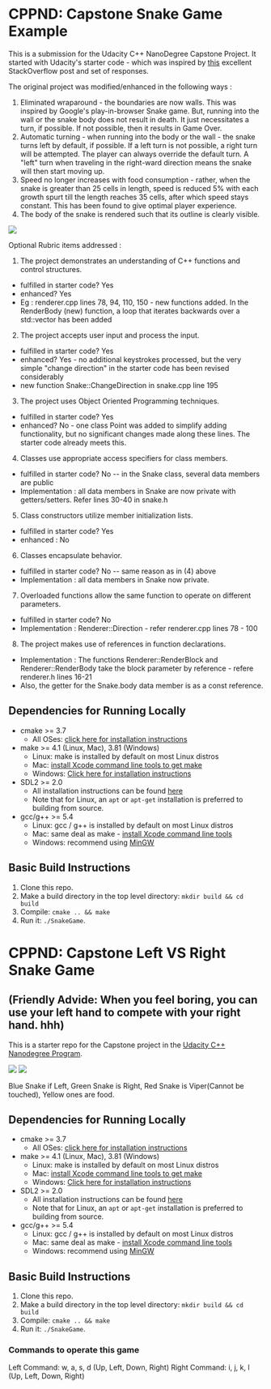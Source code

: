 # CPPND: Capstone Snake Game Example

This is a submission for the Udacity C++ NanoDegree Capstone Project. It started with Udacity's starter code - which  was inspired by [this](https://codereview.stackexchange.com/questions/212296/snake-game-in-c-with-sdl) excellent StackOverflow post and set of responses.

The original project was modified/enhanced in the following ways :
1. Eliminated wraparound - the boundaries are now walls. This was inspired by Google's play-in-browser Snake game. But, running into the wall or the snake body does not result in death. It just necessitates a turn, if possible. If not possible, then it results in Game Over.
2. Automatic turning - when running into the body or the wall - the snake turns left by default, if possible. If a left turn is not possible, a right turn will be attempted. The player can always override the default turn. A "left" turn when traveling in the right-ward direction means the snake will then start moving up.
3. Speed no longer increases with food consumption - rather, when the snake is greater than 25 cells in length, speed is reduced 5% with each growth spurt till the length reaches 35 cells, after which speed stays constant. This has been found to give optimal player experience.
4. The body of the snake is rendered such that its outline is clearly visible.

<img src="snake_play.gif"/>

Optional Rubric items addressed :

1. The project demonstrates an understanding of C++ functions and control structures.
- fulfilled in starter code? Yes
- enhanced? Yes
- Eg : renderer.cpp lines 78, 94, 110, 150 - new functions added. In the RenderBody (new) function, a loop that iterates backwards over a std::vector has been added

2. The project accepts user input and process the input.
- fulfilled in starter code? Yes
- enhanced? Yes - no additional keystrokes processed, but the very simple "change direction" in the starter code has been revised considerably
- new function Snake::ChangeDirection in snake.cpp line 195

3. The project uses Object Oriented Programming techniques.
- fulfilled in starter code? Yes
- enhanced? No - one class Point was added to simplify adding functionality, but no significant changes made along these lines. The starter code already meets this.

4. Classes use appropriate access specifiers for class members.
- fulfilled in starter code? No -- in the Snake class, several data members are public
- Implementation : all data members in Snake are now private with getters/setters. Refer lines 30-40 in snake.h

5. Class constructors utilize member initialization lists.
- fulfilled in starter code? Yes
- enhanced : No

6. Classes encapsulate behavior.
- fulfilled in starter code? No -- same reason as in (4) above
- Implementation : all data members in Snake now private.

7. Overloaded functions allow the same function to operate on different parameters.
- fulfilled in starter code? No
- Implementation : Renderer::Direction - refer renderer.cpp lines 78 - 100

8. The project makes use of references in function declarations.
- Implementation : The functions Renderer::RenderBlock and Renderer::RenderBody take the block parameter by reference - refere renderer.h lines 16-21
- Also, the getter for the Snake.body data member is as a const reference.


## Dependencies for Running Locally
* cmake >= 3.7
  * All OSes: [click here for installation instructions](https://cmake.org/install/)
* make >= 4.1 (Linux, Mac), 3.81 (Windows)
  * Linux: make is installed by default on most Linux distros
  * Mac: [install Xcode command line tools to get make](https://developer.apple.com/xcode/features/)
  * Windows: [Click here for installation instructions](http://gnuwin32.sourceforge.net/packages/make.htm)
* SDL2 >= 2.0
  * All installation instructions can be found [here](https://wiki.libsdl.org/Installation)
  * Note that for Linux, an `apt` or `apt-get` installation is preferred to building from source.
* gcc/g++ >= 5.4
  * Linux: gcc / g++ is installed by default on most Linux distros
  * Mac: same deal as make - [install Xcode command line tools](https://developer.apple.com/xcode/features/)
  * Windows: recommend using [MinGW](http://www.mingw.org/)

## Basic Build Instructions

1. Clone this repo.
2. Make a build directory in the top level directory: `mkdir build && cd build`
3. Compile: `cmake .. && make`
4. Run it: `./SnakeGame`.



# CPPND: Capstone Left VS Right Snake Game
## (Friendly Advide: When you feel boring, you can use your left hand to compete with your right hand. hhh)
This is a starter repo for the Capstone project in the [Udacity C++ Nanodegree Program](https://www.udacity.com/course/c-plus-plus-nanodegree--nd213). 

<img src="./data/snake_game.png"/>

<img src="./data/snake_game_left_vs_right.gif"/>

Blue Snake if Left, Green Snake is Right, Red Snake is Viper(Cannot be touched), Yellow ones are food.

## Dependencies for Running Locally
* cmake >= 3.7
  * All OSes: [click here for installation instructions](https://cmake.org/install/)
* make >= 4.1 (Linux, Mac), 3.81 (Windows)
  * Linux: make is installed by default on most Linux distros
  * Mac: [install Xcode command line tools to get make](https://developer.apple.com/xcode/features/)
  * Windows: [Click here for installation instructions](http://gnuwin32.sourceforge.net/packages/make.htm)
* SDL2 >= 2.0
  * All installation instructions can be found [here](https://wiki.libsdl.org/Installation)
  * Note that for Linux, an `apt` or `apt-get` installation is preferred to building from source.
* gcc/g++ >= 5.4
  * Linux: gcc / g++ is installed by default on most Linux distros
  * Mac: same deal as make - [install Xcode command line tools](https://developer.apple.com/xcode/features/)
  * Windows: recommend using [MinGW](http://www.mingw.org/)

## Basic Build Instructions

1. Clone this repo.
2. Make a build directory in the top level directory: `mkdir build && cd build`
3. Compile: `cmake .. && make`
4. Run it: `./SnakeGame`.

### Commands to operate this game
Left Command: w, a, s, d (Up, Left, Down, Right)
Right Command: i, j, k, l (Up, Left, Down, Right)

